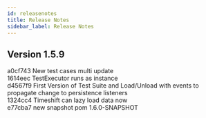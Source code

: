 ```yaml
---
id: releasenotes
title: Release Notes
sidebar_label: Release Notes
---
```


## Version 1.5.9
a0cf743 New test cases multi update</br>
1614eec TestExecutor runs as instance</br>
d4567f9 First Version of Test Suite and Load/Unload with events to propagate change to persistence listeners</br>
1324cc4 Timeshift can lazy load data now</br>
e77cba7 new snapshot pom 1.6.0-SNAPSHOT</br>
